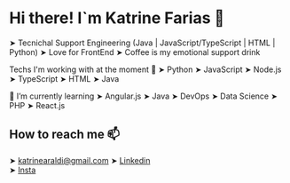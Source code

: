 # Hi there! I`m Katrine Farias 👋
➤ Tecnichal Support Engineering (Java | JavaScript/TypeScript | HTML | Python)
➤ Love for FrontEnd
➤ Coffee is my emotional support drink

Techs I'm working with at the moment 🔭
➤ Python
➤ JavaScript
➤ Node.js
➤ TypeScript
➤ HTML
➤ Java

🌱 I’m currently learning
➤ Angular.js
➤ Java
➤ DevOps
➤ Data Science
➤ PHP
➤ React.js

## How to reach me 📫
➤ katrinearaldi@gmail.com 
➤ [Linkedin](https://www.linkedin.com/in/katrine-araldi-306621207)  
➤ [Insta](https://www.instagram.com/_whoiskaah_/)  
